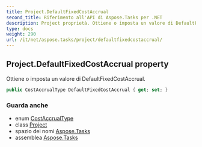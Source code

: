 ```yaml
---
title: Project.DefaultFixedCostAccrual
second_title: Riferimento all'API di Aspose.Tasks per .NET
description: Project proprietà. Ottiene o imposta un valore di DefaultFixedCostAccrual.
type: docs
weight: 290
url: /it/net/aspose.tasks/project/defaultfixedcostaccrual/
---
```

## Project.DefaultFixedCostAccrual property

Ottiene o imposta un valore di DefaultFixedCostAccrual.

```csharp
public CostAccrualType DefaultFixedCostAccrual { get; set; }
```

### Guarda anche

* enum [CostAccrualType](../../costaccrualtype/)
* class [Project](../)
* spazio dei nomi [Aspose.Tasks](../../project/)
* assemblea [Aspose.Tasks](../../../)


